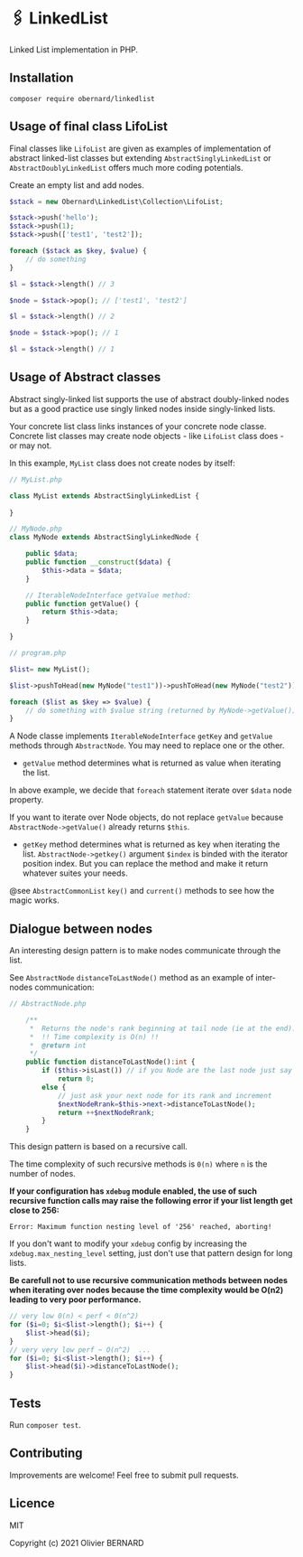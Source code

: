 # 🖇 LinkedList

Linked List implementation in PHP.

## Installation

```shell
composer require obernard/linkedlist
```

## Usage of final class LifoList

Final classes like `LifoList` are given as examples of implementation of abstract linked-list classes but extending `AbstractSinglyLinkedList` or `AbstractDoublyLinkedList` offers much more coding potentials.

Create an empty list and add nodes.
```php
$stack = new Obernard\LinkedList\Collection\LifoList;

$stack->push('hello');
$stack->push(1);
$stack->push(['test1', 'test2']);

foreach ($stack as $key, $value) {
    // do something 
}

$l = $stack->length() // 3

$node = $stack->pop(); // ['test1', 'test2']

$l = $stack->length() // 2

$node = $stack->pop(); // 1

$l = $stack->length() // 1

```

## Usage of Abstract classes 

Abstract singly-linked list supports the use of abstract doubly-linked nodes but as a good practice use singly linked nodes inside singly-linked lists.

Your concrete list class links instances of your concrete node classe. Concrete list classes may create node objects - like `LifoList` class does - or may not.   

In this example, `MyList` class does not create nodes by itself:

```php
// MyList.php

class MyList extends AbstractSinglyLinkedList {
    
}

// MyNode.php
class MyNode extends AbstractSinglyLinkedNode {

    public $data;
    public function __construct($data) {
        $this->data = $data;
    }

    // IterableNodeInterface getValue method:
    public function getValue() {
        return $this->data;
    }

}

// program.php

$list= new MyList();

$list->pushToHead(new MyNode("test1"))->pushToHead(new MyNode("test2"));

foreach ($list as $key => $value) {
    // do something with $value string (returned by MyNode->getValue()) and $key (MyNode->getKey())
}


```
A Node classe implements `IterableNodeInterface` `getKey` and `getValue` methods through `AbstractNode`. You may need to replace one or the other. 

- `getValue` method determines what is returned as value when iterating the list. 

In above example, we decide that `foreach` statement iterate over `$data` node property.

If you want to iterate over Node objects, do not replace `getValue` because `AbstractNode->getValue()` already returns `$this`.

- `getKey` method determines what is returned as key when iterating the list. `AbstractNode->getkey()` argument `$index` is binded with the iterator position index. But you can replace the method and make it return whatever suites your needs. 

@see `AbstractCommonList` `key()` and `current()` methods to see how the magic works.


## Dialogue between nodes 

An interesting design pattern is to make nodes communicate through the list. 

See `AbstractNode` `distanceToLastNode()` method as an example of inter-nodes communication:

```php
// AbstractNode.php

    /**
     *  Returns the node's rank beginning at tail node (ie at the end).
     *  !! Time complexity is O(n) !!
     *  @return int 
     */
    public function distanceToLastNode():int {
        if ($this->isLast()) // if you Node are the last node just say 0
            return 0;
        else {
            // just ask your next node for its rank and increment 
            $nextNodeRrank=$this->next->distanceToLastNode();    
            return ++$nextNodeRrank; 
        }
    }

```

This design pattern is based on a recursive call.

The time complexity of such recursive methods is `0(n)` where `n` is the number of nodes.

**If your configuration has `xdebug` module enabled, the use of such recursive function calls may raise the following error if your list length get close to 256:** 

```
Error: Maximum function nesting level of '256' reached, aborting!    
```

If you don't want to modify your `xdebug` config by increasing the `xdebug.max_nesting_level` setting, just don't use that pattern design for long lists.     


**Be carefull not to use recursive communication methods between nodes when iterating over nodes because the time complexity would be O(n2) leading to very poor performance.**


```php
// very low 0(n) < perf < 0(n^2)
for ($i=0; $i<$list->length(); $i++) {
    $list->head($i);
}
// very very low perf ~ O(n^2)  ...
for ($i=0; $i<$list->length(); $i++) {
    $list->head($i)->distanceToLastNode();
}

```

## Tests

Run `composer test`.


## Contributing

Improvements are welcome! Feel free to submit pull requests.

## Licence

MIT

Copyright (c) 2021 Olivier BERNARD